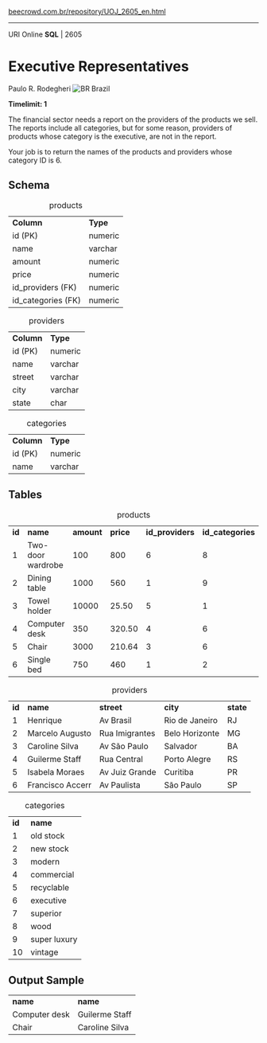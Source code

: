 <p><a href="https://www.beecrowd.com.br/repository/UOJ_2605_en.html">beecrowd.com.br/repository/UOJ_2605_en.html</a></p><hr>
                                          <div>
                                            <span>URI Online <strong>SQL</strong> | 2605 </span>
                                            <h1>Executive Representatives</h1>
                                            <div>
                                              <p>Paulo R. Rodegheri <img src="https://resources.beecrowd.com.br/gallery/images/flags/br.gif" alt="BR"> Brazil</p>
                                            </div>
                                            <strong>Timelimit: 1</strong>
                                          </div>
                                          <div>
                                          <div>
                                            <p>The financial sector needs a report on the providers of the products we sell. The reports include all categories, but for some reason, providers of products whose category is the executive, are not in the report.</p>
                                            <p>Your job is to return the names of the products and providers whose category ID is 6.</p>
                                          </div>
                                          <div>
                                          <h2>Schema</h2>
                                          <div>
                                          <table>
                                          <caption>products</caption>
                                          <tbody><tr>
                                          <td><strong>Column</strong></td>
                                          <td><strong>Type</strong></td>
                                        </tr>
                                        <tr>
                                          <td>id (PK)</td>
                                          <td>numeric</td>
                                        </tr>
                                        <tr>
                                          <td>name</td>
                                          <td>varchar</td>
                                        </tr>
                                        <tr>
                                          <td>amount</td>
                                          <td>numeric</td>
                                        </tr>
                                        <tr>
                                          <td>price</td>
                                          <td>numeric</td>
                                        </tr>
                                        <tr>
                                          <td>id_providers (FK)</td>
                                          <td>numeric</td>
                                        </tr>
                                        <tr>
                                          <td>id_categories (FK)</td>
                                          <td>numeric</td>
                                        </tr>
                                      </tbody></table>
                                      <table>
                                      <caption>providers</caption>
                                      <tbody><tr>
                                      <td><strong>Column</strong></td>
                                      <td><strong>Type</strong></td>
                                    </tr>
                                    <tr>
                                      <td>id (PK)</td>
                                      <td>numeric</td>
                                    </tr>
                                    <tr>
                                      <td>name</td>
                                      <td>varchar</td>
                                    </tr>
                                    <tr>
                                      <td>street</td>
                                      <td>varchar</td>
                                    </tr>
                                    <tr>
                                      <td>city</td>
                                      <td>varchar</td>
                                    </tr>
                                    <tr>
                                      <td>state</td>
                                      <td>char</td>
                                    </tr>
                                  </tbody></table>
                                  <table>
                                  <caption>categories</caption>
                                  <tbody><tr>
                                  <td><strong>Column</strong></td>
                                  <td><strong>Type</strong></td>
                                </tr>
                                <tr>
                                  <td>id (PK)</td>
                                  <td>numeric</td>
                                </tr>
                                <tr>
                                  <td>name</td>
                                  <td>varchar</td>
                                </tr>
                              </tbody></table>
                            </div>
                          </div>
                          <div>
                          <h2>Tables</h2>
                          <div>
                          <table>
                          <caption>products</caption>
                          <tbody><tr>
                          <td><strong>id</strong></td>
                          <td><strong>name</strong></td>
                          <td><strong>amount</strong></td>
                          <td><strong>price</strong></td>
                          <td><strong>id_providers</strong></td>
                          <td><strong>id_categories</strong></td>
                        </tr>
                        <tr>
                          <td>1</td>
                          <td>Two-door wardrobe</td>
                          <td>100</td>
                          <td>800</td>
                          <td>6</td>
                          <td>8</td>
                        </tr>
                        <tr>
                          <td>2</td>
                          <td>Dining table</td>
                          <td>1000</td>
                          <td>560</td>
                          <td>1</td>
                          <td>9</td>
                        </tr>
                        <tr>
                          <td>3</td>
                          <td>Towel holder</td>
                          <td>10000</td>
                          <td>25.50</td>
                          <td>5</td>
                          <td>1</td>
                        </tr>
                        <tr>
                          <td>4</td>
                          <td>Computer desk</td>
                          <td>350</td>
                          <td>320.50</td>
                          <td>4</td>
                          <td>6</td>
                        </tr>
                        <tr>
                          <td>5</td>
                          <td>Chair</td>
                          <td>3000</td>
                          <td>210.64</td>
                          <td>3</td>
                          <td>6</td>
                        </tr>
                        <tr>
                          <td>6</td>
                          <td>Single bed</td>
                          <td>750</td>
                          <td>460</td>
                          <td>1</td>
                          <td>2</td>
                        </tr>
                      </tbody></table>
                      <table>
                      <caption>providers</caption>
                      <tbody><tr>
                      <td><strong>id</strong></td>
                      <td><strong>name</strong></td>
                      <td><strong>street</strong></td>
                      <td><strong>city</strong></td>
                      <td><strong>state</strong></td>
                    </tr>
                    <tr>
                      <td>1</td>
                      <td>Henrique</td>
                      <td>Av Brasil</td>
                      <td>Rio de Janeiro</td>
                      <td>RJ</td>
                    </tr>
                    <tr>
                      <td>2</td>
                      <td>Marcelo Augusto</td>
                      <td>Rua Imigrantes</td>
                      <td>Belo Horizonte</td>
                      <td>MG</td>
                    </tr>
                    <tr>
                      <td>3</td>
                      <td>Caroline Silva</td>
                      <td>Av São Paulo</td>
                      <td>Salvador</td>
                      <td>BA</td>
                    </tr>
                    <tr>
                      <td>4</td>
                      <td>Guilerme Staff</td>
                      <td>Rua Central</td>
                      <td>Porto Alegre</td>
                      <td>RS</td>
                    </tr>
                    <tr>
                      <td>5</td>
                      <td>Isabela Moraes</td>
                      <td>Av Juiz Grande</td>
                      <td>Curitiba</td>
                      <td>PR</td>
                    </tr>
                    <tr>
                      <td>6</td>
                      <td>Francisco Accerr</td>
                      <td>Av Paulista</td>
                      <td>São Paulo</td>
                      <td>SP</td>
                    </tr>
                  </tbody></table>
                  <table>
                  <caption>categories</caption>
                  <tbody><tr>
                  <td><strong>id</strong></td>
                  <td><strong>name</strong></td>
                </tr>
                <tr>
                  <td>1</td>
                  <td>old stock</td>
                </tr>
                <tr>
                  <td>2</td>
                  <td>new stock</td>
                </tr>
                <tr>
                  <td>3</td>
                  <td>modern</td>
                </tr>
                <tr>
                  <td>4</td>
                  <td>commercial</td>
                </tr>
                <tr>
                  <td>5</td>
                  <td>recyclable</td>
                </tr>
                <tr>
                  <td>6</td>
                  <td>executive</td>
                </tr>
                <tr>
                  <td>7</td>
                  <td>superior</td>
                </tr>
                <tr>
                  <td>8</td>
                  <td>wood</td>
                </tr>
                <tr>
                  <td>9</td>
                  <td>super luxury</td>
                </tr>
                <tr>
                  <td>10</td>
                  <td>vintage</td>
                </tr>
              </tbody></table>
            </div>
          </div>
          <div>
          <h2>Output Sample</h2>
          <div>
          <table>
          <tbody><tr>
          <td><strong>name</strong></td>
          <td><strong>name</strong></td>
        </tr>
        <tr>
          <td>Computer desk</td>
          <td>Guilerme Staff</td>
        </tr>
        <tr>
          <td>Chair</td>
          <td>Caroline Silva</td>
        </tr>
      </tbody></table>
    </div>
  </div>
  <p>
  </p>
</div>